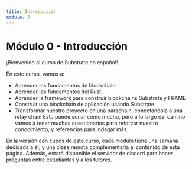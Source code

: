 ```yaml
---
title: Introducción
module: 0
---
```


# Módulo 0 - Introducción

¡Bienvenido al curso de Substrate en español!

En este curso, vamos a:
- Aprender los fundamentos de blockchain
- Aprender los fundamentos del Rust
- Aprender la framework para construir blockchains Substrate y FRAME
- Construir una blockchain de aplicación usando Substrate
- Transformar nuestro proyecto en una parachain, conectandola a una relay chain
Esto puede sonar como mucho, pero a lo largo del camino vamos a tener muchos cuestionarios para reforzar nuestro conocimiento, y referencias para indagar más.

En la versión con cupos de este curso, cada módulo tiene una semana dedicada a él, y una clase remota complementaria al contenido de esta página.
Además, estará disponible el servidor de discord para hacer preguntas entre estudiantes y a los tutores.
